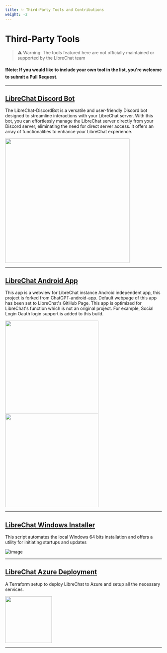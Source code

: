 ```yaml
---
title: ✨ Third-Party Tools and Contributions
weight: -2
---
```


# Third-Party Tools

> ⚠️ Warning: The tools featured here are not officially maintained or supported by the LibreChat team

#### ❗Note: If you would like to include your own tool in the list, you're welcome to submit a Pull Request.
---

## [LibreChat Discord Bot](https://github.com/Berry-13/LibreChat-DiscordBot)

The LibreChat-DiscordBot is a versatile and user-friendly Discord bot designed to streamline interactions with your LibreChat server. With this bot, you can effortlessly manage the LibreChat server directly from your Discord server, eliminating the need for direct server access. It offers an array of functionalities to enhance your LibreChat experience.

<div>
<img src="https://github.com/fuegovic/LibreChat/assets/32828263/d3841040-64d0-402f-95a5-8eb07bfbbfe5" width=400>
</div>

---

## [LibreChat Android App](https://github.com/goodair220917/LibreChat-Android-App)

This app is a webview for LibreChat instance Android independent app, this project is forked from ChatGPT-android-app. Default webpage of this app has been set to LibreChat's GitHub Page. This app is optimized for LibreChat's function which is not an original project. For example, Social Login Oauth login support is added to this build.

<div>
<img src="https://github.com/fuegovic/LibreChat/assets/32828263/2da13b4c-8d77-42fc-9d36-75e9913d0545" width=300>
<img src="https://github.com/fuegovic/LibreChat/assets/32828263/6ec84228-f030-4aa9-9f9d-d81245dd9c03" width=300>
</div>

---

## [LibreChat Windows Installer](https://github.com/fuegovic/LibreChat-Windows-Installer)

This script automates the local Windows 64 bits installation and offers a utility for initiating startups and updates

![image](https://github.com/fuegovic/LibreChat/assets/32828263/d4d1830c-ca53-4bbd-9954-9cda4ebe51b1)

---

## [LibreChat Azure Deployment](https://github.com/thunderbug1/LibreChatAzureDeployment)
A Terraform setup to deploy LibreChat to Azure and setup all the necessary services.
<div>
<img src="https://upload.wikimedia.org/wikipedia/commons/thumb/f/fa/Microsoft_Azure.svg/1280px-Microsoft_Azure.svg.png" width=150>
</div>

---

